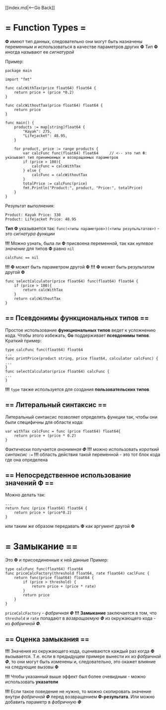 [[index.md|<--Go Back]]

# = Function Types =
__Ф__ имеют тип данных, следовательно они могут быть назначены переменным и использоваться в качестве параметров других __Ф__
Тип __Ф__ иногда называют ее _сигнатурой_

Пример:
```
package main

import "fmt"

func calcWithTax(price float64) float64 {
	return price + (price *0.2)
}

func calcWithoutTax(price float64) float64 {
	return price
}

func main() {
	products := map[string]float64 {
		"Kayak": 275,
		"Lifejacket": 48.95,
	}

	for product, price := range products {
		var calcFunc func(float64) float64     // <-- это тип Ф: указывает тип принимаемых и возвращаемых параметров
		if (price > 100){
			calcFunc = calcWithTax
		} else {
			calcFunc = calcWithoutTax
		}
		totalPrice := calcFunc(price)
	    fmt.Println("Product:", product, "Price:", totalPrice)	
	}
}

```
Результат выполнения:
```
Product: Kayak Price: 330
Product: Lifejacket Price: 48.95
```
__Тип Ф__ указывается так: `func(<типы параметров>)(<типы резульльтатов>)` - это _сигнатура функции_

__!!!__ Можно узнать, была ли __Ф__ присвоена переменной, так как _нулевое значение_ для типов __Ф__ равно `nil`
```
calcFunc == nil
```

__!!!__ __Ф__ может быть параметром другой __Ф__
__!!!__ __Ф__ может быть результатом другой __Ф__
```
func selectCalculator(price float64) func(float64) float64 {
    if (price > 100){
	    return calcWithTax
	}
	return calcWithoutTax
}
```

## == Псевдонимы функциональных типов ==
Простое использование __функциональных типов__ ведет к усложнению кода. Чтобы этого избежать, __Go__ поддерживает __псевдонимы типов__.
Краткий пример:
```
type calcFunc func(float64) float64
...
func printPrice(product string, price float64, calculator calcFunc) {
...
}
func selectCalculator(price float64) calcFunc {
...
}
```

__!!!__ `type` также используется для создания __пользовательских типов__

## == Литеральный синтаксис ==
Литеральный синтаксис позволяет определять функции так, чтобы они были специфичны для области кода:
```
var withTax calcFunc = func (price float64) float64{
    return price + (price * 0.2)
}
```
Фактически получается _анонимная_ ***Ф***
__!!!__ можно использовать _короткий синтаксис_ `:=`
__!!!__ область действия такой переменной - это тот блок кода где она определена

## == Непосредственное использование значений Ф ==
Можно делать так:
```
...
return func (price float64) float64 {
    return price + (price*0.2)
}
```
или таким же образом передавать __Ф__ как аргумент другой __Ф__

# = Замыкание ==
Это __Ф__ и присоединенные к ней данные
Пример:
```
type calcFunc func(float64) float64
func priceCalcFactory(threshold float64, rate float64) caclFunc {
    return func(price float64) float64 {
	    if (price > threshold) {
		    return price + (price * rate)
		}
		return price
	}
}
```
`priceCalcFactory` - _фабричная_ ***Ф***
__!!!__ __Замыкание__ заключается в том, что `threshold` и `rate` попадают в _возвращаемую_ ***Ф*** из окружающего кода - из _фабричной_ ***Ф***.

## == Оценка замыкания ==
__!!!__ Значения из окружающего кода, оцениваются каждый раз когда __Ф__ вызывается. Т.е. если в предыдущем примере вынести их из _фабричной_ ***Ф***, то они могут быть изменены и, следовательно, это окажет влияние на следующие вызовы __Ф__

__!!!__ Чтобы указанный выше эффект был более очевидным - можно использовать __указатели__

__!!!__ Если такое поведение не нужно, то можно скопировать значение внутри _фабричной_ ***Ф*** перед возвращением __Ф-результата__. Или можно добавить параметр в _фабричную_ ***Ф***
